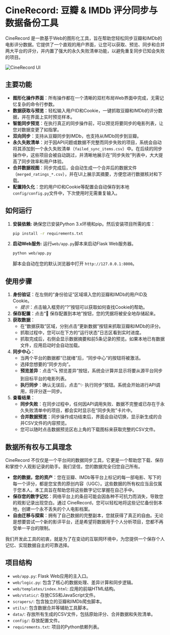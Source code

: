# CineRecord: 豆瓣 & IMDb 评分同步与数据备份工具

CineRecord 是一款基于Web的图形化工具，旨在帮助您轻松同步豆瓣和IMDb的电影评分数据。它提供了一个直观的用户界面，让您可以获取、预览、同步和合并两大平台的评分，并内置了强大的永久失败清单功能，以避免重复同步已知会失败的项目。

![CineRecord UI](./web/static/images/cinerecord_hub_ui.png)

## 主要功能

- **图形化操作界面**：所有操作都在一个清晰的双栏布局Web界面中完成，无需记忆复杂的命令行参数。
- **数据获取与预览**：轻松输入用户ID和Cookie，一键抓取豆瓣和IMDb的评分数据，并在界面上实时预览样本。
- **智能同步预览**：在执行真正的同步操作前，可以预览将要同步的电影列表，让您对数据变更了如指掌。
- **双向同步**：支持从豆瓣同步到IMDb，也支持从IMDb同步到豆瓣。
- **永久失败清单**：对于因API问题或数据不完整而同步失败的项目，系统会自动将其添加到一个永久失败清单（`failed_sync_items.csv`）中。在后续的同步操作中，这些项目会被自动跳过，并清晰地展示在“同步失败”列表中，大大提高了同步效率和用户体验。
- **合并数据视图**：同步完成后，会自动生成一个合并后的数据文件（`merged_ratings_*.csv`），并在UI上展示其摘要，方便您进行数据核对和下载。
- **配置持久化**：您的用户ID和Cookie等配置会自动保存到本地`config/config.py`文件中，下次使用时无需重复输入。

## 如何运行

1.  **安装依赖:**
    确保您已安装Python 3.x环境和pip。然后安装项目所需的库：
    ```bash
    pip install -r requirements.txt
    ```

2.  **启动Web服务:**
    运行`web/app.py`脚本来启动Flask Web服务器。
    ```bash
    python web/app.py
    ```
    脚本会自动在您的默认浏览器中打开 `http://127.0.0.1:8000`。

## 使用步骤

1.  **身份验证**：在左侧的“身份验证”区域填入您的豆瓣和IMDb的用户ID及Cookie。
    - *提示*：点击输入框旁的“?”按钮可以获取如何查找Cookie的帮助。
2.  **保存配置**：点击“💾 保存配置到本地”按钮，您的凭据将被安全地存储起来。
3.  **获取数据**：
    - 在“数据获取”区域，分别点击“更新数据”按钮来抓取豆瓣和IMDb的评分。
    - 抓取过程中，您可以在下方的“运行状态”日志区看到实时进度。
    - 抓取完成后，右侧会显示数据摘要和前5条记录的预览。如果本地已有数据文件，应用启动时会自动加载。
4.  **同步中心**：
    - 当两个平台的数据都“已就绪”后，“同步中心”的按钮将被激活。
    - 选择您想要的“同步方向”。
    - **预览差异**：点击“🔍 预览差异”按钮，系统会计算并显示将要从源平台同步到目标平台的电影列表。
    - **执行同步**：确认无误后，点击“✨ 执行同步”按钮。系统会开始进行API调用，将评分逐一同步。
5.  **查看结果**：
    - **同步失败**：在同步过程中，任何因API调用失败、数据不完整或已存在于永久失败清单中的项目，都会实时显示在“同步失败”卡片中。
    - **合并数据预览**：同步操作成功结束后，界面会自动切换，显示新生成的合并CSV文件的内容预览。
    - 您可以随时点击数据预览区右上角的下载图标来获取完整的CSV文件。

## 数据所有权与工具理念

CineRecord 不仅仅是一个平台间的数据同步工具，它更是一个帮助您下载、保存和掌控个人观影记录的助手。我们坚信，您的数据完全归您自己所有。

-   **您的数据，您的资产**：您在豆瓣、IMDb等平台上标记的每一部电影、写下的每一个评分，都是您宝贵的原创内容（UGC）。这些数据的所有权应当且仅属于您本人。本工具旨在帮助您将这些数字记忆掌握在自己手中。
-   **保存您的数字记忆**：网络平台上的条目可能会因各种不可抗力而消失，导致您的观影记录出现空白。通过 CineRecord，您可以轻松地将这些记忆备份到本地，创建一个永不丢失的个人电影档案。
-   **自由迁移与探索**：拥有了自己数据的完整副本，您就获得了真正的自由。无论是想要尝试一个新的影评平台，还是希望将数据用于个人分析项目，您都不再受单一平台的限制。

我们开发此工具的初衷，就是为了在变动的互联网环境中，为您提供一个保存个人记忆、实现数据自主的可靠选择。

## 项目结构

-   `web/app.py`: Flask Web应用的主入口。
-   `web/logic.py`: 包含了核心的数据处理、差异计算和同步逻辑。
-   `web/templates/index.html`: 应用的前端HTML结构。
-   `web/static/`: 存放CSS和JavaScript文件。
-   `scrapers/`: 包含独立的豆瓣和IMDb爬虫脚本。
-   `utils/`: 包含数据合并等辅助工具脚本。
-   `data/`: 存放所有生成的CSV文件，包括原始评分、合并数据和失败清单。
-   `config/`: 存放配置文件。
-   `requirements.txt`: 项目的Python依赖列表。

